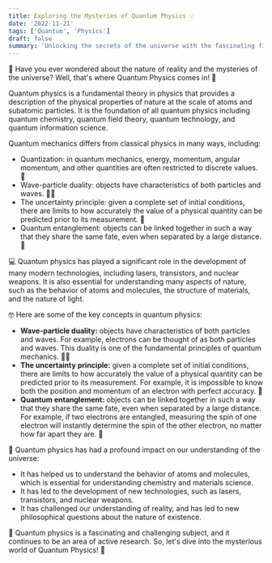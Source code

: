 ```yaml
---
title: Exploring the Mysteries of Quantum Physics 💡
date: '2022-11-21'
tags: ['Quantum', 'Physics']
draft: false
summary: 'Unlocking the secrets of the universe with the fascinating field of Quantum Physics!'
---
```


🤔 Have you ever wondered about the nature of reality and the mysteries of the
universe? Well, that's where Quantum Physics comes in! 💫

Quantum physics is a fundamental theory in physics that provides a description
of the physical properties of nature at the scale of atoms and subatomic
particles. It is the foundation of all quantum physics including quantum
chemistry, quantum field theory, quantum technology, and quantum information
science.

Quantum mechanics differs from classical physics in many ways, including:

- Quantization: in quantum mechanics, energy, momentum, angular momentum, and
  other quantities are often restricted to discrete values. 🔢
- Wave-particle duality: objects have characteristics of both particles and
  waves. 🌊💡
- The uncertainty principle: given a complete set of initial conditions, there
  are limits to how accurately the value of a physical quantity can be predicted
  prior to its measurement. 🤔
- Quantum entanglement: objects can be linked together in such a way that they
  share the same fate, even when separated by a large distance. 🔗

💻 Quantum physics has played a significant role in the development of many
modern technologies, including lasers, transistors, and nuclear weapons. It is
also essential for understanding many aspects of nature, such as the behavior of
atoms and molecules, the structure of materials, and the nature of light.

🤓 Here are some of the key concepts in quantum physics:

- **Wave-particle duality:** objects have characteristics of both particles and
  waves. For example, electrons can be thought of as both particles and waves.
  This duality is one of the fundamental principles of quantum mechanics. 🌊💡
- **The uncertainty principle:** given a complete set of initial conditions,
  there are limits to how accurately the value of a physical quantity can be
  predicted prior to its measurement. For example, it is impossible to know both
  the position and momentum of an electron with perfect accuracy. 🤔
- **Quantum entanglement:** objects can be linked together in such a way that
  they share the same fate, even when separated by a large distance. For
  example, if two electrons are entangled, measuring the spin of one electron
  will instantly determine the spin of the other electron, no matter how far
  apart they are. 🔗

🚀 Quantum physics has had a profound impact on our understanding of the
universe:

- It has helped us to understand the behavior of atoms and molecules, which is
  essential for understanding chemistry and materials science.
- It has led to the development of new technologies, such as lasers,
  transistors, and nuclear weapons.
- It has challenged our understanding of reality, and has led to new
  philosophical questions about the nature of existence.

🤯 Quantum physics is a fascinating and challenging subject, and it continues to
be an area of active research. So, let's dive into the mysterious world of
Quantum Physics! 🔬
